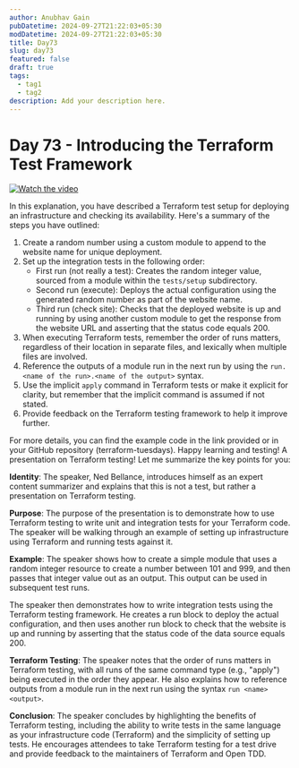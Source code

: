 ```yaml
---
author: Anubhav Gain
pubDatetime: 2024-09-27T21:22:03+05:30
modDatetime: 2024-09-27T21:22:03+05:30
title: Day73
slug: day73
featured: false
draft: true
tags:
  - tag1
  - tag2
description: Add your description here.
---
```


# Day 73 - Introducing the Terraform Test Framework

[![Watch the video](/thumbnails/day73.png)](https://www.youtube.com/watch?v=ksYiVW6fEeA)

In this explanation, you have described a Terraform test setup for deploying an infrastructure and checking its availability. Here's a summary of the steps you have outlined:

1. Create a random number using a custom module to append to the website name for unique deployment.
2. Set up the integration tests in the following order:
   - First run (not really a test): Creates the random integer value, sourced from a module within the `tests/setup` subdirectory.
   - Second run (execute): Deploys the actual configuration using the generated random number as part of the website name.
   - Third run (check site): Checks that the deployed website is up and running by using another custom module to get the response from the website URL and asserting that the status code equals 200.
3. When executing Terraform tests, remember the order of runs matters, regardless of their location in separate files, and lexically when multiple files are involved.
4. Reference the outputs of a module run in the next run by using the `run.<name of the run>.<name of the output>` syntax.
5. Use the implicit `apply` command in Terraform tests or make it explicit for clarity, but remember that the implicit command is assumed if not stated.
6. Provide feedback on the Terraform testing framework to help it improve further.

For more details, you can find the example code in the link provided or in your GitHub repository (terraform-tuesdays). Happy learning and testing!
A presentation on Terraform testing! Let me summarize the key points for you:

**Identity**: The speaker, Ned Bellance, introduces himself as an expert content summarizer and explains that this is not a test, but rather a presentation on Terraform testing.

**Purpose**: The purpose of the presentation is to demonstrate how to use Terraform testing to write unit and integration tests for your Terraform code. The speaker will be walking through an example of setting up infrastructure using Terraform and running tests against it.

**Example**: The speaker shows how to create a simple module that uses a random integer resource to create a number between 101 and 999, and then passes that integer value out as an output. This output can be used in subsequent test runs.

The speaker then demonstrates how to write integration tests using the Terraform testing framework. He creates a run block to deploy the actual configuration, and then uses another run block to check that the website is up and running by asserting that the status code of the data source equals 200.

**Terraform Testing**: The speaker notes that the order of runs matters in Terraform testing, with all runs of the same command type (e.g., "apply") being executed in the order they appear. He also explains how to reference outputs from a module run in the next run using the syntax `run <name> <output>`.

**Conclusion**: The speaker concludes by highlighting the benefits of Terraform testing, including the ability to write tests in the same language as your infrastructure code (Terraform) and the simplicity of setting up tests. He encourages attendees to take Terraform testing for a test drive and provide feedback to the maintainers of Terraform and Open TDD.
